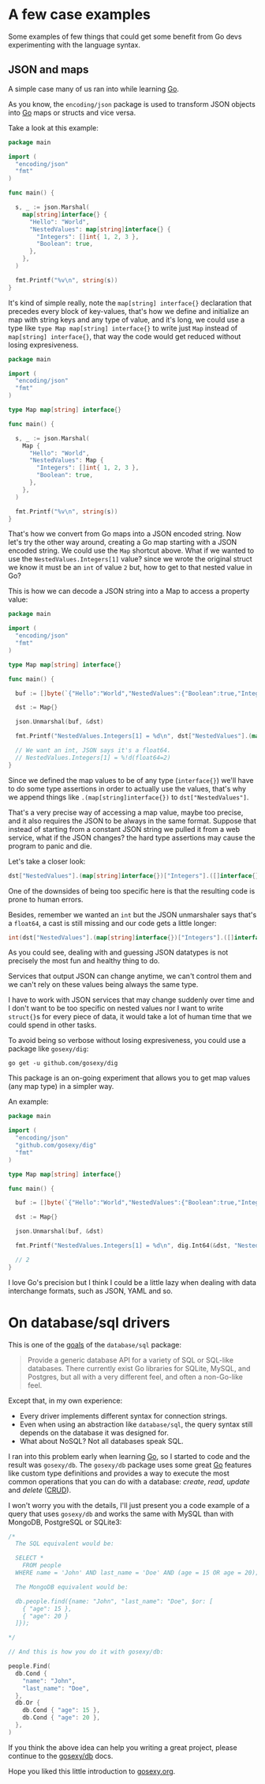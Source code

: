 # A few case examples

Some examples of few things that could get some benefit from Go devs
experimenting with the language syntax.

## JSON and maps

A simple case many of us ran into while learning [Go][1].

As you know, the `encoding/json` package is used to transform JSON objects into
[Go][1] maps or structs and vice versa.

Take a look at this example:

```go
package main

import (
  "encoding/json"
  "fmt"
)

func main() {

  s, _ := json.Marshal(
    map[string]interface{} {
      "Hello": "World",
      "NestedValues": map[string]interface{} {
        "Integers": []int{ 1, 2, 3 },
        "Boolean": true,
      },
    },
  )

  fmt.Printf("%v\n", string(s))
}
```

It's kind of simple really, note the `map[string] interface{}` declaration
that precedes every block of key-values, that's how we define and initialize
an map with string keys and any type of value, and it's long, we could use a
type like `type Map map[string] interface{}` to write just `Map` instead of
`map[string] interface{}`, that way the code would get reduced without losing
expresiveness.

```go
package main

import (
  "encoding/json"
  "fmt"
)

type Map map[string] interface{}

func main() {

  s, _ := json.Marshal(
    Map {
      "Hello": "World",
      "NestedValues": Map {
        "Integers": []int{ 1, 2, 3 },
        "Boolean": true,
      },
    },
  )

  fmt.Printf("%v\n", string(s))
}
```

That's how we convert from Go maps into a JSON encoded string. Now let's try
the other way around, creating a Go map starting with a JSON encoded string. We
could use the `Map` shortcut above. What if we wanted to use the
`NestedValues.Integers[1]` value? since we wrote the original struct we know
it must be an `int` of value `2` but, how to get to that nested value in Go?

This is how we can decode a JSON string into a Map to access a property value:

```go
package main

import (
  "encoding/json"
  "fmt"
)

type Map map[string] interface{}

func main() {

  buf := []byte(`{"Hello":"World","NestedValues":{"Boolean":true,"Integers":[1,2,3]}}`)

  dst := Map{}

  json.Unmarshal(buf, &dst)

  fmt.Printf("NestedValues.Integers[1] = %d\n", dst["NestedValues"].(map[string]interface{})["Integers"].([]interface{})[1].(float64))

  // We want an int, JSON says it's a float64.
  // NestedValues.Integers[1] = %!d(float64=2)
}
```

Since we defined the map values to be of any type (`interface{}`) we'll have to
do some type assertions in order to actually use the values, that's why we
append things like `.(map[string]interface{})` to `dst["NestedValues"]`.

That's a very precise way of accessing a map value, maybe too precise, and it
also requires the JSON to be always in the same format. Suppose that instead of
starting from a constant JSON string we pulled it from a web service, what if
the JSON changes? the hard type assertions may cause the program to panic and
die.

Let's take a closer look:

```go
dst["NestedValues"].(map[string]interface{})["Integers"].([]interface{})[1].(float64)
```

One of the downsides of being too specific here is that the resulting code is
prone to human errors.

Besides, remember we wanted an `int` but the JSON unmarshaler says that's a
`float64`, a cast is still missing and our code gets a little longer:

```go
int(dst["NestedValues"].(map[string]interface{})["Integers"].([]interface{})[1].(float64))
```

As you could see, dealing with and guessing JSON datatypes is not precisely
the most fun and healthy thing to do.

Services that output JSON can change anytime, we can't control them and we can't rely on
these values being always the same type.

I have to work with JSON services that may change suddenly over time and I don't
want to be too specific on nested values nor I want to write `struct{}`s for
every piece of data, it would take a lot of human time that we could spend in
other tasks.

To avoid being so verbose without losing expresiveness, you could use a package
like `gosexy/dig`:

```
go get -u github.com/gosexy/dig
```

This package is an on-going experiment that allows you to get map values (any
map type) in a simpler way.

An example:

```go
package main

import (
  "encoding/json"
  "github.com/gosexy/dig"
  "fmt"
)

type Map map[string] interface{}

func main() {

  buf := []byte(`{"Hello":"World","NestedValues":{"Boolean":true,"Integers":[1,2,3]}}`)

  dst := Map{}

  json.Unmarshal(buf, &dst)

  fmt.Printf("NestedValues.Integers[1] = %d\n", dig.Int64(&dst, "NestedValues", "Integers", 1))

  // 2
}
```

I love Go's precision but I think I could be a little lazy when dealing with
data interchange formats, such as JSON, YAML and so.

# On database/sql drivers

This is one of the [goals](http://golang.org/src/pkg/database/sql/doc.txt) of
the `database/sql` package:

> Provide a generic database API for a variety of SQL or SQL-like
> databases.  There currently exist Go libraries for SQLite, MySQL,
> and Postgres, but all with a very different feel, and often
> a non-Go-like feel.

Except that, in my own experience:

* Every driver implements different syntax for connection strings.
* Even when using an abstraction like `database/sql`, the query syntax still
depends on the database it was designed for.
* What about NoSQL? Not all databases speak SQL.

I ran into this problem early when learning [Go][1], so I started to code and
the result was `gosexy/db`. The `gosexy/db` package uses some great [Go][1]
features like custom type definitions and provides a way to execute the most
common operations that you can do with a database: *create*, *read*, *update*
and *delete* ([CRUD][2]).

I won't worry you with the details, I'll just present you a code example of a
query that uses `gosexy/db` and works the same with MySQL than with MongoDB,
PostgreSQL or SQLite3:

```go
/*
  The SQL equivalent would be:

  SELECT *
    FROM people
  WHERE name = 'John' AND last_name = 'Doe' AND (age = 15 OR age = 20);

  The MongoDB equivalent would be:

  db.people.find({name: "John", "last_name": "Doe", $or: [
    { "age": 15 },
    { "age": 20 }
  ]});

*/

// And this is how you do it with gosexy/db:

people.Find(
  db.Cond {
    "name": "John",
    "last_name": "Doe",
  },
  db.Or {
    db.Cond { "age": 15 },
    db.Cond { "age": 20 },
  },
)
```

If you think the above idea can help you writing a great project, please
continue to the [gosexy/db](/gosexy/db) docs.

Hope you liked this little introduction to [gosexy.org][3].

[1]: http://golang.org
[2]: http://en.wikipedia.org/wiki/Create,_read,_update_and_delete
[3]: http://gosexy.org
